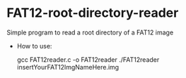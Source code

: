 # FAT12-root-directory-reader
Simple program to read a root directory of a FAT12 image

* How to use:

  gcc FAT12reader.c -o FAT12reader
  ./FAT12reader insertYourFAT12ImgNameHere.img
